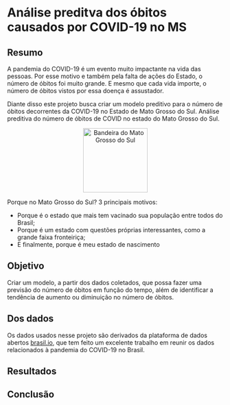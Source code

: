 # Análise preditva dos óbitos causados por COVID-19 no MS

## Resumo


A pandemia do COVID-19 é um evento muito impactante na vida das pessoas. Por esse motivo e também pela falta de ações do Estado, o número de óbitos foi muito grande. E mesmo que cada vida importe, o número de óbitos vistos por essa doença é assustador. 

Diante disso este projeto busca criar um modelo preditivo para o número de óbitos decorrentes da COVID-19 no Estado de Mato Grosso do Sul.
Análise preditiva do número de óbitos de COVID no estado do Mato Grosso do Sul.


<center><img src="https://user-images.githubusercontent.com/37647139/133510771-5a1b6714-4d27-43ff-8ee1-8ed037f23163.png" alt="Bandeira do Mato Grosso do Sul" width="150"/></center>

Porque no Mato Grosso do Sul? 3 principais motivos: 
- Porque é o estado que mais tem vacinado sua população entre todos do Brasil;
- Porque é um estado com questões próprias interessantes, como a grande faixa fronteiriça;
- E finalmente, porque é meu estado de nascimento

## Objetivo

Criar um modelo, a partir dos dados coletados, que possa fazer uma previsão do número de óbitos em função do tempo, além de identificar a tendência de aumento ou diminuição no número de óbitos.

## Dos dados

Os dados usados nesse projeto são derivados da plataforma de dados abertos [brasil.io](https://brasil.io/dataset/covid19/caso_full/), que tem feito um excelente trabalho em reunir os dados relacionados à pandemia do COVID-19 no Brasil.

## Resultados

## Conclusão
